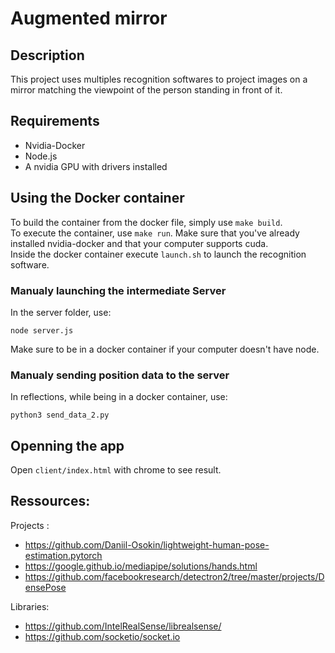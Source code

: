 # Augmented mirror

## Description

This project uses multiples recognition softwares to project images 
on a mirror matching the viewpoint of the person standing in front of
it.

## Requirements

- Nvidia-Docker
- Node.js
- A nvidia GPU with drivers installed

## Using the Docker container

To build the container from the docker file, simply use `make build`.<br/>
To execute the container, use `make run`. Make sure that you've already 
installed nvidia-docker and that your computer supports cuda. <br/> 
Inside the docker container execute `launch.sh` to launch the recognition software.

### Manualy launching the intermediate Server
In the server folder, use:
```
node server.js
```
Make sure to be in a docker container if your computer doesn't have node.

### Manualy sending position data to the server
In reflections, while being in a docker container, use:
```
python3 send_data_2.py
```
## Openning the app

Open `client/index.html` with chrome to see result.

## Ressources:
Projects : 
- https://github.com/Daniil-Osokin/lightweight-human-pose-estimation.pytorch
- https://google.github.io/mediapipe/solutions/hands.html
- https://github.com/facebookresearch/detectron2/tree/master/projects/DensePose

Libraries:
- https://github.com/IntelRealSense/librealsense/
- https://github.com/socketio/socket.io
